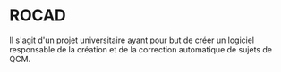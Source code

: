 # ROCAD

Il s'agit d'un projet universitaire ayant pour but de créer un logiciel responsable de la création et de la correction automatique de sujets de QCM.


